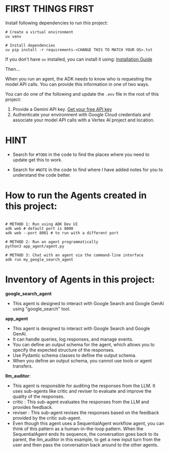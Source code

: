 # FIRST THINGS FIRST
Install following dependencies to run this project:

```shell
# Create a virtual environment
uv venv

# Install dependencies
uv pip install -r requirements-<CHANGE THIS TO MATCH YOUR OS>.txt
```

If you don't have `uv` installed, you can install it using: [Installation Guide](https://docs.astral.sh/uv/getting-started/installation/#standalone-installer)

Then...

When you run an agent, the ADK needs to know who is requesting the model API calls. You can provide this information in one of two ways. 

You can do one of the following and update the `.env` file in the root of this project:

1. Provide a Gemini API key. [Get your free API key](https://aistudio.google.com/apikey)
2. Authenticate your environment with Google Cloud credentials and associate your model API calls with a Vertex AI project and location.


# HINT
- Search for `#TODO` in the code to find the places where you need to update get this to work.

- Search for `#NOTE` in the code to find where I have added notes for you to understand the code better.


# How to run the Agents created in this project:

```shell

# METHOD 1: Run using ADK Dev UI
adk web # default port is 8000
adk web --port 8001 # to run with a different port

# METHOD 2: Run an agent programmatically
python3 app_agent/agent.py

# METHOD 3: Chat with an agent via the command-line interface
adk run my_google_search_agent

```

# Inventory of Agents in this project:

**google_search_agent**
- This agent is designed to interact with Google Search and Google GenAI using "google_search" tool.


**app_agent**
- This agent is designed to interact with Google Search and Google GenAI. 
- It can handle queries, log responses, and manage events.
- You can define an output schema for the agent, which allows you to specify the expected structure of the responses.
- Use Pydantic schema classes to define the output schema.
- When you define an output schema, you cannot use tools or agent transfers.


**llm_auditor**: 
- This agent is responsible for auditing the responses from the LLM. It uses sub-agents like critic and reviser to evaluate and improve the quality of the responses.
- critic  : This sub-agent evaluates the responses from the LLM and provides feedback.
- reviser : This sub-agent revises the responses based on the feedback provided by the critic sub-agent.
- Even though this agent uses a SequentialAgent workflow agent, you can think of this pattern as a human-in-the-loop pattern. When the SequentialAgent ends its sequence, the conversation goes back to its parent, the llm_auditor in this example, to get a new input turn from the user and then pass the conversation back around to the other agents.
